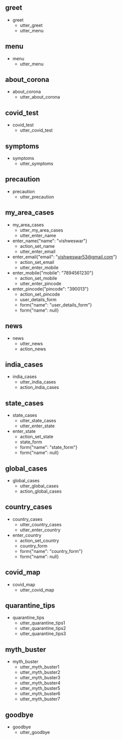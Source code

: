 ## greet
* greet
  - utter_greet
  - utter_menu

## menu
* menu
  - utter_menu

## about_corona
* about_corona
  - utter_about_corona
  
## covid_test
* covid_test
  - utter_covid_test

## symptoms
* symptoms
  - utter_symptoms

## precaution
* precaution
  - utter_precaution
  
## my_area_cases
* my_area_cases
  - utter_my_area_cases
  - utter_enter_name
* enter_name{"name": "vishweswar"}
  - action_set_name
  - utter_enter_email
* enter_email{"email": "vishweswar53@gmail.com"}
  - action_set_email
  - utter_enter_mobile
* enter_mobile{"mobile": "7894561230"}
  - action_set_mobile
  - utter_enter_pincode
* enter_pincode{"pincode": "390013"}
  - action_set_pincode
  - user_details_form
  - form{"name": "user_details_form"}
  - form{"name": null}

## news
* news
  - utter_news
  - action_news

## india_cases
* india_cases
  - utter_india_cases
  - action_india_cases

## state_cases
* state_cases
  - utter_state_cases
  - utter_enter_state
* enter_state
  - action_set_state
  - state_form
  - form{"name": "state_form"}
  - form{"name": null}

## global_cases
* global_cases
  - utter_global_cases
  - action_global_cases

## country_cases
* country_cases
  - utter_country_cases
  - utter_enter_country
* enter_country
  - action_set_country
  - country_form
  - form{"name": "country_form"}
  - form{"name": null}

## covid_map
* covid_map
  - utter_covid_map

## quarantine_tips
* quarantine_tips
  - utter_quarantine_tips1
  - utter_quarantine_tips2
  - utter_quarantine_tips3

## myth_buster
* myth_buster
  - utter_myth_buster1
  - utter_myth_buster2
  - utter_myth_buster3
  - utter_myth_buster4
  - utter_myth_buster5
  - utter_myth_buster6
  - utter_myth_buster7

## goodbye
* goodbye
  - utter_goodbye
